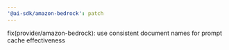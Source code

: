 ```yaml
---
'@ai-sdk/amazon-bedrock': patch
---
```


fix(provider/amazon-bedrock): use consistent document names for prompt cache effectiveness
